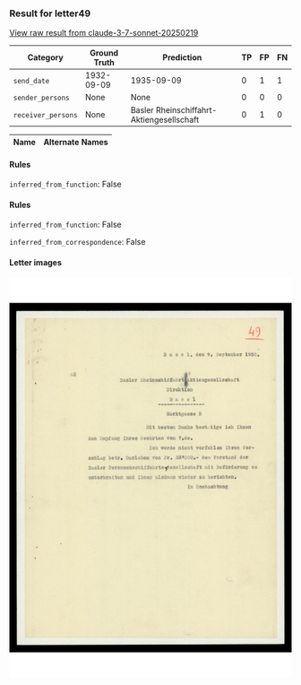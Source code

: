 ### Result for letter49
[View raw result from claude-3-7-sonnet-20250219](https://github.com/RISE-UNIBAS/humanities_data_benchmark/blob/main/results/2025-04-11/T17/request_T17_letter49.json)

| Category          | Ground Truth | Prediction | TP | FP | FN |
|------------------|--------------|------------|----|----|----|
| `send_date`        | 1932-09-09 | 1935-09-09 | 0 | 1 | 1 |
| `sender_persons`  | None | None | 0 | 0 | 0 |
| `receiver_persons` | None | Basler Rheinschiffahrt-Aktiengesellschaft | 0 | 1 | 0 |

| Name | Alternate Names |
| --- | --- |

#### Rules
`inferred_from_function`: False

#### Rules
`inferred_from_function`: False

`inferred_from_correspondence`: False

#### Letter images

<img src="https://github.com/RISE-UNIBAS/humanities_data_benchmark/blob/main/benchmarks/metadata_extraction/images/letter49_p1.jpg?raw=true" alt="letter49_p1.jpg" width="800px">